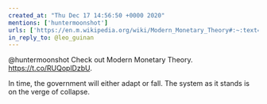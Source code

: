 ```yaml
---
created_at: "Thu Dec 17 14:56:50 +0000 2020"
mentions: ['huntermoonshot']
urls: ['https://en.m.wikipedia.org/wiki/Modern_Monetary_Theory#:~:text=Modern%20Monetary%20Theory%20or%20Modern,taxes%20and%20satisfy%20savings%20desires']
in_reply_to: @leo_guinan
---
```


@huntermoonshot Check out Modern Monetary Theory.  
https://t.co/RUQoplDzbU.

In time, the government will either adapt or fall. The system as it stands is on the verge of collapse.